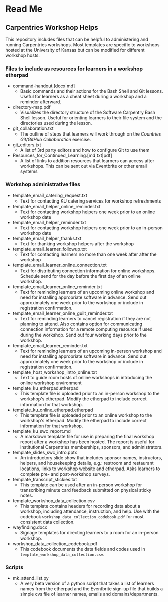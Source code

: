 # Read Me

## Carpentries Workshop Helps

This repository includes files that can be helpful to administering and running  Carpentries workshops. Most templates are specific to workshops hosted at the University of Kansas but can be modified for different workshop hosts.

### Files to include as resources for learners in a workshop etherpad
* command-handout.[docx|md]
	* Basic commands and their actions for the Bash Shell and Git lessons. Useful for learners as a cheat sheet during a workshop and a reminder afterward.
* directory-map.pdf
	* Visualizes the directory structure of the Software Carpentry Bash Shell lesson. Useful for orienting learners to their file system and the directories used during the lesson.
* git_collaboration.txt
    * The outline of steps that learners will work through on the *Countries Git/GitHub Collaboration* exercise.
* git_editors.txt
    * A list of 3rd party editors and how to configure Git to use them
* Resources_for_Continued_Learning.[md|txt|pdf]
    * A list of links to addition resources that learners can access after workshops. This can be sent out via Eventbrite or other email systems

### Workshop administrative files
* template_email_catering_request.txt
    * Text for contacting KU catering services for workshop refreshments
* template_email_helper_online_reminder.txt
	* Text for contacting workshop helpers one week prior to an online workshop date
* template_email_helper_reminder.txt
	* Text for contacting workshop helpers one week prior to an in-person workshop date
* template_email_helper_thanks.txt
	* Text for thanking workshop helpers after the workshop
* template_email_learner_followup.txt
	* Text for contacting learners no more than one week after after the workshop
* template_email_learner_online_connection.txt
	* Text for distributing connection information for online workshops. Schedule send for the day before the first day of an online workshop.
* template_email_learner_online_reminder.txt
	* Text for reminding learners of an upcoming online workshop and need for installing appropriate software in advance. Send out approximately one week prior to the workshop or include in registration confirmation.
* template_email_learner_online_guilt_reminder.txt
	* Text for reminding learners to cancel registration if they are not planning to attend. Also contains option for communicating connection information for a remote computing resource if used during the workshop. Send out four working days prior to the workshop.
* template_email_learner_reminder.txt
	* Text for reminding learners of an upcoming in-person workshop and need for installing appropriate software in advance. Send out approximately one week prior to the workshop or include in registration confirmation.
* template_host_workshop_intro_online.txt
	* Text to guide room hosts of online workshops in introducing the online workshop environment
* template_ku_etherpad.etherpad
    * This template file is uploaded prior to an in-person workshop to the workshop's etherpad. Modify the etherpad to include correct information for that workshop.
* template_ku_online_etherpad.etherpad
    * This template file is uploaded prior to an online workshop to the workshop's etherpad. Modify the etherpad to include correct information for that workshop.
* template_ku_swc_report.md
    * A markdown template file for use in preparing the final workshop report after a workshop has been hosted. The report is useful for institutional Carpentries memberships, sponsors, and administrators.
* template_slides_swc_intro.pptx
    * An introductory slide show that includes sponsor names, instructors, helpers, and housekeeping details, e.g.: restroom and restaurant locations, links to workshop website and etherpad. Asks learners to complete pre- and post-workshop surveys.
* template_transcript_stickies.txt
	* This template can be used after an in-person workshop for transcribing minute card feedback submitted on physical sticky notes.
* template_workshop_data_collection.csv
	* This template contains headers for recording data about a workshop, including attendance, instruction, and help. Use with the codebook `workshop_data_collection_codebook.pdf` for most consistent data collection.
* wayfinding.docx
	* Signage templates for directing learners to a room for an in-person workshop.
* workshop_data_collection_codebook.pdf
	* This codebook documents the data fields and codes used in `template_workshop_data_collection.csv`.
	
### Scripts

* mk_attend_list.py
    * A very beta version of a python script that takes a list of learners names from the etherpad and the Eventbrite sign-up file that builds a simple cvs file of learner names, emails and domains/departments.
